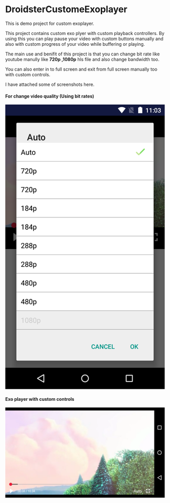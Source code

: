 # DroidsterCustomeExoplayer

This is demo project for custom exoplayer.

This project contains custom exo plyer with custom playback controllers. By using this you can play pause your video with custom buttons manually and also with custom progress of your video while buffering or playing.

The main use and benifit of this project is that you can change bit rate like youtube manully like **720p ,1080p** hls file and also change bandwidth too.

You can also enter in to full screen and exit from full screen manually too with custom controls.

I have attached some of screenshots here.

#### For change video quality (Using bit rates)

![DroidsterCustomeExoplayer](Screenshot_2018-01-05-11-03-09.png)

#### Exo player with custom controls


![DroidsterCustomeExoplayer](Screenshot_2018-01-05-11-03-27.png)




